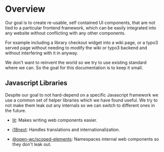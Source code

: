 # Overview

Our goal is to create re-usable, self contained UI components, that are not tied
to a particular frontend framework, which can be easily integrated into any
website without conflicting with any other components.

For example including a library checkout widget into a wiki page, or a typo3
served page without needing to modify the wiki or typo3 backend and without
interfering with it in anyway.

We don't want to reinvent the world so we try to use existing standard where we
can. So the goal for this documentation is to keep it small.

## Javascript Libraries

Despite our goal to not hard-depend on a specific Javascript framework we use a
common set of helper libraries which we have found useful. We try to not make
them leak out any internals so we can switch to different ones in the future.

* [lit](https://lit.dev/): Makes writing web components easier.

* [i18next](https://www.i18next.com): Handles translations and
  internationalization.

* [@open-wc/scoped-elements](https://open-wc.org/docs/development/scoped-elements):
  Namespaces internal web components so they don't leak out.